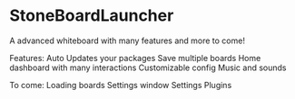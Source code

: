 # StoneBoardLauncher
A advanced whiteboard with many features and more to come!


Features:
Auto Updates your packages
Save multiple boards
Home dashboard with many interactions
Customizable config
Music and sounds

To come:
Loading boards
Settings window
Settings
Plugins
